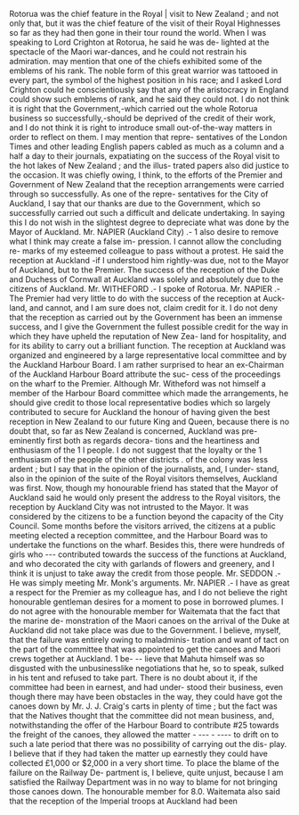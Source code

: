 Rotorua was the chief feature in the Royal | visit to New Zealand ; and not only that, but it was the chief feature of the visit of their Royal Highnesses so far as they had then gone in their tour round the world. When I was speaking to Lord Crighton at Rotorua, he said he was de- lighted at the spectacle of the Maori war-dances, and he could not restrain his admiration. may mention that one of the chiefs exhibited some of the emblems of his rank. The noble form of this great warrior was tattooed in every part, the symbol of the highest position in his race; and I asked Lord Crighton could he conscientiously say that any of the aristocracy in England could show such emblems of rank, and he said they could not. I do not think it is right that the Government,-which carried out the whole Rotorua business so successfully,-should be deprived of the credit of their work, and I do not think it is right to introduce small out-of-the-way matters in order to reflect on them. I may mention that repre- sentatives of the London Times and other leading English papers cabled as much as a column and a half a day to their journals, expatiating on the success of the Royal visit to the hot lakes of New Zealand ; and the illus- trated papers also did justice to the occasion. It was chiefly owing, I think, to the efforts of the Premier and Government of New Zealand that the reception arrangements were carried through so successfully. As one of the repre- sentatives for the City of Auckland, I say that our thanks are due to the Government, which so successfully carried out such a difficult and delicate undertaking. In saying this I do not wish in the slightest degree to depreciate what was done by the Mayor of Auckland. Mr. NAPIER (Auckland City) .- 1 also desire to remove what I think may create a false im- pression. I cannot allow the concluding re- marks of my esteemed colleague to pass without a protest. He said the reception at Auckland -if I understood him rightly-was due, not to the Mayor of Auckland, but to the Premier. The success of the reception of the Duke and Duchess of Cornwall at Auckland was solely and absolutely due to the citizens of Auckland. Mr. WITHEFORD .- I spoke of Rotorua. Mr. NAPIER .- The Premier had very little to do with the success of the reception at Auck- land, and cannot, and I am sure does not, claim credit for it. I do not deny that the reception as carried out by the Government has been an immense success, and I give the Government the fullest possible credit for the way in which they have upheld the reputation of New Zea- land for hospitality, and for its ability to carry out a brilliant function. The reception at Auckland was organized and engineered by a large representative local committee and by the Auckland Harbour Board. I am rather surprised to hear an ex-Chairman of the Auckland Harbour Board attribute the suc- cess of the proceedings on the wharf to the Premier. Although Mr. Witheford was not himself a member of the Harbour Board committee which made the arrangements, he should give credit to those local representative bodies which so largely contributed to secure for Auckland the honour of having given the best reception in New Zealand to our future King and Queen, because there is no doubt that, so far as New Zealand is concerned, Auckland was pre-eminently first both as regards decora- tions and the heartiness and enthusiasm of the 1 I people. I do not suggest that the loyalty or the 1 enthusiasm of the people of the other districts . of the colony was less ardent ; but I say that in the opinion of the journalists, and, I under- stand, also in the opinion of the suite of the Royal visitors themselves, Auckland was first. Now, though my honourable friend has stated that the Mayor of Auckland said he would only present the address to the Royal visitors, the reception by Auckland City was not intrusted to the Mayor. It was considered by the citizens to be a function beyond the capacity of the City Council. Some months before the visitors arrived, the citizens at a public meeting elected a reception committee, and the Harbour Board was to undertake the functions on the wharf. Besides this, there were hundreds of girls who \--- contributed towards the success of the functions at Auckland, and who decorated the city with garlands of flowers and greenery, and I think it is unjust to take away the credit from those people. Mr. SEDDON .- He was simply meeting Mr. Monk's arguments. Mr. NAPIER .- I have as great a respect for the Premier as my colleague has, and I do not believe the right honourable gentleman desires for a moment to pose in borrowed plumes. I do not agree with the honourable member for Waitemata that the fact that the marine de- monstration of the Maori canoes on the arrival of the Duke at Auckland did not take place was due to the Government. I believe, myself, that the failure was entirely owing to maladminis- tration and want of tact on the part of the committee that was appointed to get the canoes and Maori crews together at Auckland. 1 be- \-- lieve that Mahuta himself was so disgusted with the unbusinesslike negotiations that he, so to speak, sulked in his tent and refused to take part. There is no doubt about it, if the committee had been in earnest, and had under- stood their business, even though there may have been obstacles in the way, they could have got the canoes down by Mr. J. J. Craig's carts in plenty of time ; but the fact was that the Natives thought that the committee did not mean business, and, notwithstanding the offer of the Harbour Board to contribute #25 towards the freight of the canoes, they allowed the matter \- --- - ---- to drift on to such a late period that there was no possibility of carrying out the dis- play. I believe that if they had taken the matter up earnestly they could have collected £1,000 or $2,000 in a very short time. To place the blame of the failure on the Railway De- partment is, I believe, quite unjust, because I am satisfied the Railway Department was in no way to blame for not bringing those canoes down. The honourable member for 8.0. Waitemata also said that the reception of the Imperial troops at Auckland had been 